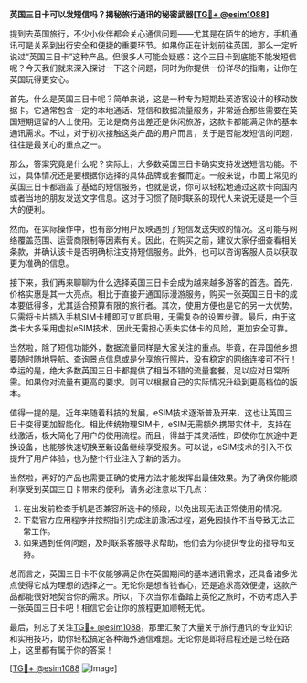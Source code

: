 **英国三日卡可以发短信吗？揭秘旅行通讯的秘密武器[[TG💪+ @esim1088](https://t.me/s/esim1088)]**

提到去英国旅行，不少小伙伴都会关心通信问题——尤其是在陌生的地方，手机通讯可是关系到出行安全和便捷的重要环节。如果你正在计划前往英国，那么一定听说过“英国三日卡”这种产品。但很多人可能会疑惑：这个三日卡到底能不能发短信呢？今天我们就来深入探讨一下这个问题，同时为你提供一份详尽的指南，让你在英国玩得更安心。

首先，什么是英国三日卡呢？简单来说，这是一种专为短期赴英游客设计的移动数据卡。它通常包含一定的本地通话、短信和数据流量服务，非常适合那些需要在英国短期逗留的人士使用。无论是商务出差还是休闲旅游，这款卡都能满足你的基本通讯需求。不过，对于初次接触这类产品的用户而言，关于是否能发短信的问题，往往是最关心的重点之一。

那么，答案究竟是什么呢？实际上，大多数英国三日卡确实支持发送短信功能。不过，具体情况还是要根据你选择的具体品牌或套餐而定。一般来说，市面上常见的英国三日卡都涵盖了基础的短信服务，也就是说，你可以轻松地通过这款卡向国内或者当地的朋友发送文字信息。这对于习惯了随时联系的现代人来说无疑是一个巨大的便利。

然而，在实际操作中，也有部分用户反映遇到了短信发送失败的情况。这可能与网络覆盖范围、运营商限制等因素有关。因此，在购买之前，建议大家仔细查看相关条款，并确认该卡是否明确标注支持短信服务。此外，也可以咨询客服人员以获取更为准确的信息。

接下来，我们再来聊聊为什么选择英国三日卡会成为越来越多游客的首选。首先，价格实惠是其一大亮点。相比于直接开通国际漫游服务，购买一张英国三日卡的成本要低得多，尤其适合预算有限的旅行者。其次，使用方便也是它的另一大优势。只需将卡片插入手机SIM卡槽即可立即启用，无需复杂的设置步骤。最后，由于这类卡大多采用虚拟eSIM技术，因此无需担心丢失实体卡的风险，更加安全可靠。

当然啦，除了短信功能外，数据流量同样是大家关注的重点。毕竟，在异国他乡想要随时随地导航、查询景点信息或是分享旅行照片，没有稳定的网络连接可不行！幸运的是，绝大多数英国三日卡都提供了相当不错的流量套餐，足以应对日常所需。如果你对流量有更高的要求，则可以根据自己的实际情况升级到更高档位的版本。

值得一提的是，近年来随着科技的发展，eSIM技术逐渐普及开来，这也让英国三日卡变得更加智能化。相比传统物理SIM卡，eSIM无需额外携带实体卡，支持在线激活，极大简化了用户的使用流程。而且，得益于其灵活性，即使你在旅途中更换设备，也能够快速切换至新设备继续享受服务。可以说，eSIM技术的引入不仅提升了用户体验，也为整个行业注入了新的活力。

当然啦，再好的产品也需要正确的使用方法才能发挥出最佳效果。为了确保你能顺利享受到英国三日卡带来的便利，请务必注意以下几点：

1. 在出发前检查手机是否兼容所选卡的频段，以免出现无法正常使用的情况。
2. 下载官方应用程序并按照指引完成注册激活过程，避免因操作不当导致无法正常工作。
3. 如果遇到任何问题，及时联系客服寻求帮助，他们会为你提供专业的指导和支持。

总而言之，英国三日卡不仅能够满足你在英国期间的基本通讯需求，还具备诸多优点使得它成为理想的选择之一。无论你是想省钱省心，还是追求高效便捷，这款产品都能很好地契合你的需求。所以，下次当你准备踏上英伦之旅时，不妨考虑入手一张英国三日卡吧！相信它会让你的旅程更加顺畅无忧。

最后，别忘了关注[TG💪+ @esim1088](https://t.me/s/esim1088)，那里汇聚了大量关于旅行通讯的专业知识和实用技巧，助你轻松搞定各种海外通信难题。无论你是即将启程还是已经在路上，这里都有属于你的答案！

[[TG💪+ @esim1088](https://t.me/s/esim1088) ![Image](https://i.postimg.cc/4NQfJmqS/Snipaste-2025-05-13-00-14-12.png)]